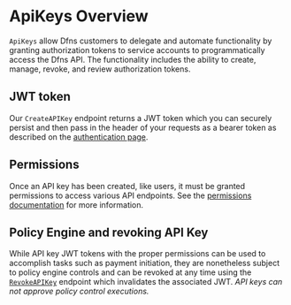 # ApiKeys Overview

`ApiKeys` allow Dfns customers to delegate and automate functionality by granting authorization tokens to service accounts to programmatically access the Dfns API. The functionality includes the ability to create, manage, revoke, and review authorization tokens.

## JWT token

Our `CreateAPIKey` endpoint returns a JWT token which you can securely persist and then pass in the header of your requests as a bearer token as described on the [authentication page](../../../getting-started/authentication-authorization.md).

## Permissions

Once an API key has been created, like users, it must be granted permissions to access various API endpoints. See the [permissions documentation](broken-reference) for more information.

## Policy Engine and revoking API Key

While API key JWT tokens with the proper permissions can be used to accomplish tasks such as payment initiation, they are nonetheless subject to policy engine controls and can be revoked at any time using the [`RevokeAPIKey`](revokeapikey.md) endpoint which invalidates the associated JWT. _API keys can not approve policy control executions._
